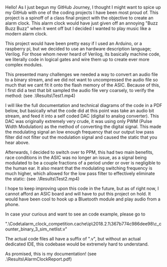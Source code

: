 Hello! As I just begun my GitHub Journey, I thought I might want to spice up my GitHub with one of the coding projects I have been most proud of. This project is a spinoff of a class final project with the objective to create an alarm clock. This alarm clock would have just given off an annoying "Buzz Buzz Buzz" when it went off but I decided I wanted to play music like a modern alarm clock. 

This project would have been pretty easy if I used an Arduino, or a raspberry pi, but we decided to use an hardware description language; Verilog. For those whom never heard of Verilog, its basically machine code, we literally code in logical gates and wire them up to create ever more complex modules. 

This presented many challenges we needed a way to convert an audio file to a binary stream, and we did not want to uncompressed the audio file so much that we cant fit it onto the flash memory of the ASIC. Because of this, I first did a test that bit sampled the audio file very coarsely, to verify the method: (see .\Results\Test1.mp4)

I will like the full documentation and technical diagrams of the code in a PDF below, but basically what the code did at this point was take an audio bit stream, and feed it into a self coded DAC (digital to analog converter). This DAC was originally extremely very crude, it was using only PWM (Pulse Width Modulation) as the method of converting the digital signal. This made the modulating signal an low enough frequency that our output low pass filter did not filter out the modulation signal and caused the static that you hear above.

Afterwards, I decided to switch over to PPM, this had two main benefits, race conditions in the ASIC was no longer an issue, as a signal being modulated to be a couple fractions of a period under or over is negligible to the human ear. It also meant that the modulating switching frequency is much higher, which allowed for the low pass filter to effectively eliminate the static: (see .\Results\Test2.mp4)

I hope to keep improving upon this code in the future, but as of right now, I cannot afford an ASIC board and will have to put this project on hold. It would have been cool to hook up a Bluetooth module and play audio from a phone.

In case your curious and want to see an code example, please go to 

".\Code\alarm_clock_competition.cache\ip\2018.2.1\367b774c986dee98\c_counter_binary_3_sim_netlist.v"

The actual code files all have a suffix of ".v", but without an actual dedicated IDE, this codebase would be extremely hard to understand.

As promised, this is my documentation! (see .\Results\AlarmClockReport.pdf) 
